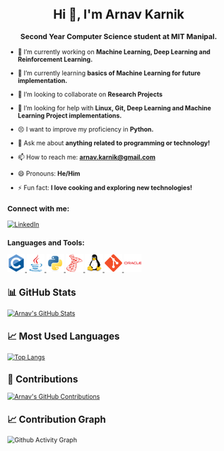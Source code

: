 <!--
**AK-26David/AK-26David** is a ✨ _special_ ✨ repository because its `README.md` (this file) appears on your GitHub profile.

Here are some ideas to get you started:

- 🔭 I’m currently working on ...
- 🌱 I’m currently learning ...
- 👯 I’m looking to collaborate on ...
- 🤔 I’m looking for help with ...
- 💬 Ask me about ...
- 📫 How to reach me: ...
- 😄 Pronouns: ...
- ⚡ Fun fact: ...
-->
<h1 align="center">Hi 👋, I'm Arnav Karnik</h1>
<h3 align="center">Second Year Computer Science student at MIT Manipal.</h3>

- 🔭 I’m currently working on **Machine Learning, Deep Learning and Reinforcement Learning.**

- 🌱 I’m currently learning **basics of Machine Learning for future implementation.**

- 👯 I’m looking to collaborate on **Research Projects**

- 🤔 I’m looking for help with **Linux, Git, Deep Learning and Machine Learning Project implementations.**

- 😣 I want to improve my proficiency in **Python.**

- 💬 Ask me about **anything related to programming or technology!**

- 📫 How to reach me: **arnav.karnik@gmail.com**

- 😄 Pronouns: **He/Him**

- ⚡ Fun fact: **I love cooking and exploring new technologies!**


  
<h3 align="left">Connect with me:</h3>
<p align="left">
  <a href="https://www.linkedin.com/in/arnav-karnik-b2441922b" target="_blank" rel="noreferrer">
    <img src="https://img.icons8.com/color/48/000000/linkedin.png" alt="LinkedIn" width="40" height="40"/>
  </a>
</p>

<h3 align="left">Languages and Tools:</h3>
<p align="left">
  <a href="https://www.cprogramming.com/" target="_blank" rel="noreferrer">
    <img src="https://raw.githubusercontent.com/devicons/devicon/master/icons/c/c-original.svg" alt="c" width="40" height="40"/>
  </a>
  <a href="https://www.java.com/" target="_blank" rel="noreferrer">
    <img src="https://raw.githubusercontent.com/devicons/devicon/master/icons/java/java-original.svg" alt="java" width="40" height="40"/>
  </a>
  <a href="https://www.python.org" target="_blank" rel="noreferrer">
    <img src="https://raw.githubusercontent.com/devicons/devicon/master/icons/python/python-original.svg" alt="python" width="40" height="40"/>
  </a>
  <a href="https://www.microsoft.com/en-us/sql-server" target="_blank" rel="noreferrer">
    <img src="https://raw.githubusercontent.com/devicons/devicon/master/icons/microsoftsqlserver/microsoftsqlserver-plain.svg" alt="sql" width="40" height="40"/>
  </a>
  <a href="https://www.linux.org/" target="_blank" rel="noreferrer">
    <img src="https://raw.githubusercontent.com/devicons/devicon/master/icons/linux/linux-original.svg" alt="linux" width="40" height="40"/>
  </a>
  <a href="https://git-scm.com/" target="_blank" rel="noreferrer">
    <img src="https://raw.githubusercontent.com/devicons/devicon/master/icons/git/git-original.svg" alt="git" width="40" height="40"/>
  </a>
  <a href="https://www.oracle.com/database/" target="_blank" rel="noreferrer">
    <img src="https://raw.githubusercontent.com/devicons/devicon/master/icons/oracle/oracle-original.svg" alt="oracle" width="40" height="40"/>
  </a>
</p>

## 📊 GitHub Stats

[![Arnav's GitHub Stats](https://github-readme-stats.vercel.app/api?username=AK-26David&show_icons=true&count_private=true&hide=issues&theme=radical)](https://github.com/AK-26David)

## 📈 Most Used Languages

[![Top Langs](https://github-readme-stats.vercel.app/api/top-langs/?username=AK-26David&layout=compact&theme=radical)](https://github.com/AK-26David)

## 📝 Contributions

[![Arnav's GitHub Contributions](https://github-readme-streak-stats.herokuapp.com/?user=AK-26David&theme=radical)](https://github.com/AK-26David)

## 📈 Contribution Graph
![Github Activity Graph](https://github-readme-activity-graph.vercel.app/graph?username=AK-26David&theme=react)



